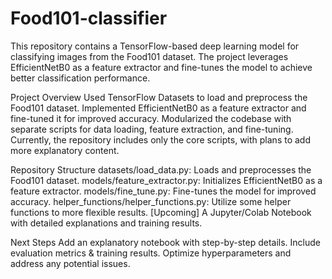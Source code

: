 # Food101-classifier


This repository contains a TensorFlow-based deep learning model for classifying images from the Food101 dataset. The project leverages EfficientNetB0 as a feature extractor and fine-tunes the model to achieve better classification performance.

 Project Overview
   Used TensorFlow Datasets to load and preprocess the Food101 dataset.
   Implemented EfficientNetB0 as a feature extractor and fine-tuned it for improved accuracy.
   Modularized the codebase with separate scripts for data loading, feature extraction, and fine-tuning.
   Currently, the repository includes only the core scripts, with plans to add more explanatory content.

Repository Structure
  datasets/load_data.py: Loads and preprocesses the Food101 dataset.
  models/feature_extractor.py: Initializes EfficientNetB0 as a feature extractor.
  models/fine_tune.py: Fine-tunes the model for improved accuracy.
  helper_functions/helper_functions.py: Utilize some helper functions to more flexible results.
  [Upcoming] A Jupyter/Colab Notebook with detailed explanations and training results.

Next Steps
  Add an explanatory notebook with step-by-step details.
  Include evaluation metrics & training results.
  Optimize hyperparameters and address any potential issues.
